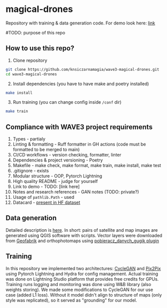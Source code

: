 # magical-drones

Repository with training & data generation code. For demo look here: [link](https://github.com/knsiczarnamagia/wave3-magical-drones-app)

#TODO: purpose of this repo 

## How to use this repo?

1. Clone repository
```bash
git clone https://github.com/knsiczarnamagia/wave3-magical-drones.git
cd wave3-magical-drones
```

2. Install dependencies (you have to have make and poetry installed)
```bash
make install 
```

3. Run training (you can change config inside `/conf` dir)
```bash
make train
```


## Compliance with WAVE3 project requirements
1. Types - partialy
2. Linting & formatting - Ruff formatter in GH actions (code must be formatted to be merged to main)
3. CI/CD workflows - version checking, formatter, linter
4. Dependencies & project versioning - Poetry
5. Makefile - make check, make format, make train, make install, make test
6. .gitignore - exists
7. Modular structure - OOP, Pytorch Lightning
8. High quality README - judge for yourself
9. Link to demo - TODO: [link here]
10. Notes and research references - GAN notes (TODO: private?)
11. Usage of `pathlib.Path` - used
12. Datacard - [present in HF dataset](https://huggingface.co/datasets/czarna-magia/mag-map)

## Data generation

Detailed description is [here](./datagen/README.md). In short: pairs of satellite and map images are generated using QGIS software with scripts. Vector layers were downloaded from [Geofabrik](https://download.geofabrik.de/europe/poland.html) and orthophotomaps using [pobieracz_danych_gugik plugin](https://plugins.qgis.org/plugins/pobieracz_danych_gugik/)

## Training 

In this repository we implemented two architectures: [CycleGAN](https://arxiv.org/abs/1703.10593) and [Pix2Pix](https://arxiv.org/abs/1611.07004) using Pytorch Lightning and Hydra for config management. 
Actual training was done on Lightning Studio platform that provides free credits for GPUs. Training runs logging and monitoring was done using W&B library (also weights storing). 
We made some modifications to CycleGAN for our use case (added L1 loss). Without it model didn't align to structure of maps (only style was replicated), so it served as "grounding" for our model.